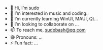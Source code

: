 - 👋 Hi, I’m sudo
- 👀 I’m interested in music and coding.
- 🌱 I’m currently learning WinUI, MAUI, Qt...
- 💞️ I’m looking to collaborate on ...
- 📫 To reach me, sudobash@qq.com 
- 😄 Pronouns: ...
- ⚡ Fun fact: ...

<!---
sudo0015/sudo0015 is a ✨ special ✨ repository because its `README.md` (this file) appears on your GitHub profile.
You can click the Preview link to take a look at your changes.
--->
